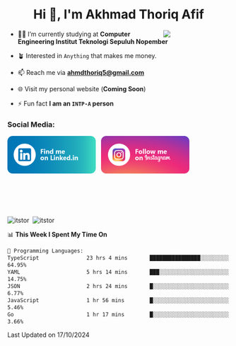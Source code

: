 <h1 align="center">Hi 👋, I'm Akhmad Thoriq Afif</h1>

<img align="right" src="https://i.giphy.com/media/VbnUQpnihPSIgIXuZv/giphy.webp" style="width:30%;">

- 👨‍🎓 I’m currently studying at **Computer Engineering Institut Teknologi Sepuluh Nopember**

- 🪴 Interested in `Anything` that makes me money.

- 📫 Reach me via **ahmdthoriq5@gmail.com**

- 🌐 Visit my personal website (**Coming Soon**)

- ⚡ Fun fact **I am an `INTP-A` person**

<h3 align="left">Social Media:</h3>
<p align="left">
<a href="https://linkedin.com/in/akhmad-thoriq-afif" target="_blank"><img align="center" src="./images/linkedin.png" alt="akhmad-thoriq-afif" width="200" /></a>&nbsp;&nbsp;
<a href="https://instagram.com/ahmdthoriq_" target="_blank"><img align="center" src="./images/instagram.png" alt="ahmdthoriq_"width="200" /></a>
</p>
</br>
</br>
</br>
</br>
<p><img align="center" src="https://github-readme-stats.vercel.app/api?username=itstor&show_icons=true&locale=en&theme=nord" alt="itstor" height="170"/>&nbsp;&nbsp;<img align="center" src="https://github-readme-stats.vercel.app/api/top-langs?username=itstor&show_icons=true&locale=en&layout=compact&theme=nord" alt="itstor" height="170" /></p>

<!--START_SECTION:waka-->
📊 **This Week I Spent My Time On** 

```text
💬 Programming Languages: 
TypeScript               23 hrs 4 mins       ████████████████░░░░░░░░░   64.95% 
YAML                     5 hrs 14 mins       ███░░░░░░░░░░░░░░░░░░░░░░   14.75% 
JSON                     2 hrs 24 mins       █░░░░░░░░░░░░░░░░░░░░░░░░   6.77% 
JavaScript               1 hr 56 mins        █░░░░░░░░░░░░░░░░░░░░░░░░   5.46% 
Go                       1 hr 17 mins        █░░░░░░░░░░░░░░░░░░░░░░░░   3.66%

```


 Last Updated on 17/10/2024
<!--END_SECTION:waka-->
